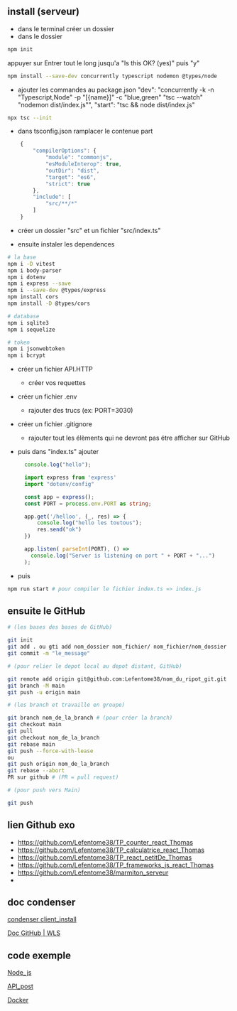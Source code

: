 ## install (serveur)

- dans le terminal créer un dossier
- dans le dossier

```bash
npm init
```
appuyer sur Entrer tout le long jusqu'a "Is this OK? (yes)" puis "y"


```bash
npm install --save-dev concurrently typescript nodemon @types/node
```

- ajouter les commandes au package.json
    "dev": "concurrently -k -n \"Typescript,Node\" -p \"[{name}]\" -c \"blue,green\" \"tsc --watch\" \"nodemon dist/index.js\"",
    "start": "tsc && node dist/index.js"

```bash
npx tsc --init
```

- dans tsconfig.json ramplacer le contenue part 

```ts
    {
        "compilerOptions": {
            "module": "commonjs",
            "esModuleInterop": true,
            "outDir": "dist",
            "target": "es6",
            "strict": true
        },
        "include": [
            "src/**/*"
        ]
    }
```

- créer un dossier "src" et un fichier "src/index.ts"

- ensuite instaler les dependences

```bash
# la base
npm i -D vitest 
npm i body-parser
npm i dotenv
npm i express --save 
npm i --save-dev @types/express 
npm install cors
npm install -D @types/cors

# database
npm i sqlite3 
npm i sequelize

# token
npm i jsonwebtoken 
npm i bcrypt
```
- créer un fichier API.HTTP
    - créer vos requettes

- créer un fichier .env
    - rajouter des trucs (ex: PORT=3030)

- créer un fichier .gitignore
    - rajouter tout les élèments qui ne devront pas étre afficher sur GitHub

- puis dans "index.ts" ajouter 
    ```ts
      console.log("hello");

      import express from 'express'
      import "dotenv/config"

      const app = express();
      const PORT = process.env.PORT as string;

      app.get('/helloo', (_, res) => {
          console.log("hello les toutous");
          res.send("ok")
      })

      app.listen( parseInt(PORT), () =>
        console.log("Server is listening on port " + PORT + "...")
      );
    ```

- puis 
```bash
npm run start # pour compiler le fichier index.ts => index.js
```

## ensuite le GitHub

```bash 
# (les bases des bases de GitHub)

git init
git add . ou gti add nom_dossier nom_fichier/ nom_fichier/nom_dossier
git commit -m "le_message"
```

```bash 
# (pour relier le depot local au depot distant, GitHub)

git remote add origin git@github.com:Lefentome38/nom_du_ripot_git.git
git branch -M main
git push -u origin main
```



```bash 
# (les branch et travaille en groupe)

git branch nom_de_la_branch # (pour créer la branch)
git checkout main
git pull
git checkout nom_de_la_branch
git rebase main
git push --force-with-lease 
ou 
git push origin nom_de_la_branch
git rebase --abort
PR sur github # (PR = pull request)
```

```bash 
# (pour push vers Main)

git push
```

## lien Github exo 

- https://github.com/Lefentome38/TP_counter_react_Thomas
- https://github.com/Lefentome38/TP_calculatrice_react_Thomas
- https://github.com/Lefentome38/TP_react_petitDe_Thomas
- https://github.com/Lefentome38/TP_frameworks_js_react_Thomas
- https://github.com/Lefentome38/marmiton_serveur
- 

## doc condenser 

[condenser client_install](./A_client_condenser_des_cours_install_projet.md)

[Doc GitHub | WLS](./list_commande.md)

## code exemple

[Node_js](./D_code_exemple/Node_js.md)

[API_post](./D_code_exemple/API_post.md)

[Docker](./D_code_exemple/Docker.md)